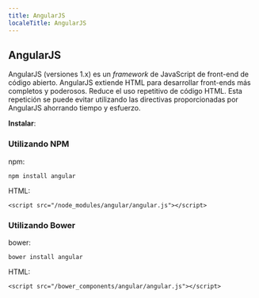 ```yaml
---
title: AngularJS
localeTitle: AngularJS
---
```

## AngularJS

AngularJS (versiones 1.x) es un _framework_ de JavaScript de front-end de código abierto. AngularJS extiende HTML para desarrollar front-ends más completos y poderosos. Reduce el uso repetitivo de código HTML. Esta repetición se puede evitar utilizando las directivas proporcionadas por AngularJS ahorrando tiempo y esfuerzo.

**Instalar**:

### Utilizando NPM 

npm:

`npm install angular`

HTML: 

`<script src="/node_modules/angular/angular.js"></script>`

### Utilizando Bower 

bower:

`bower install angular`

HTML: 

`<script src="/bower_components/angular/angular.js"></script>`

